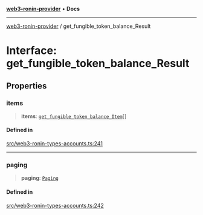 [**web3-ronin-provider**](../README.md) • **Docs**

***

[web3-ronin-provider](../globals.md) / get\_fungible\_token\_balance\_Result

# Interface: get\_fungible\_token\_balance\_Result

## Properties

### items

> **items**: [`get_fungible_token_balance_Item`](get_fungible_token_balance_Item.md)[]

#### Defined in

[src/web3-ronin-types-accounts.ts:241](https://github.com/chuacw/web3-ronin-provider/blob/1a659b81d9c7d7afbced0ae2b11550f4f6c0a233/src/web3-ronin-types-accounts.ts#L241)

***

### paging

> **paging**: [`Paging`](Paging.md)

#### Defined in

[src/web3-ronin-types-accounts.ts:242](https://github.com/chuacw/web3-ronin-provider/blob/1a659b81d9c7d7afbced0ae2b11550f4f6c0a233/src/web3-ronin-types-accounts.ts#L242)
